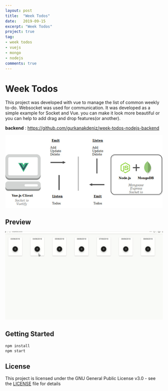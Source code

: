 ```yaml
---
layout: post
title:  "Week Todos"
date:   2019-09-15
excerpt: "Week Todos"
project: true
tag:
- week todos 
- vuejs
- mongo
- nodejs
comments: true
---
```


# Week Todos

This project was developed with vue to manage the list of common weekly to-do. Websocket was used for communication. It was developed as a simple example for Socket and Vue. you can make it look more beautiful or you can help to add drag and drop features(or another).

**backend** : https://github.com/gurkanakdeniz/week-todos-nodejs-backend

<p align="center">
  <img src="https://raw.githubusercontent.com/gurkanakdeniz/week-todos-vue-client/master/screen/draw.jpg">
</p>

## Preview

![demo](https://raw.githubusercontent.com/gurkanakdeniz/week-todos-vue-client/master/screen/demo.gif  "demo")


## Getting Started

```
npm install
npm start
```

## License

This project is licensed under the GNU General Public License v3.0 - see the [LICENSE](LICENSE) file for details
